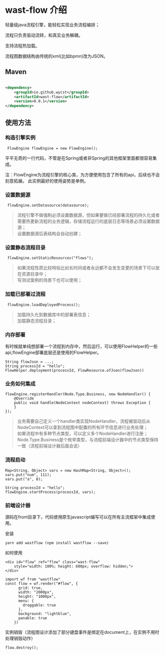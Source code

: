 # wast-flow 介绍

轻量级java流程引擎，能轻松实现业务流程编排；<br/>

流程只负责驱动流转，和真实业务解耦。<br/>

支持流程热加载。<br/>

流程图数据结构由传统的xml(比如bpmn)改为JSON。

## Maven

```xml

<dependency>
    <groupId>io.github.wycst</groupId>
    <artifactId>wast-flow</artifactId>
    <version>0.0.1</version>
</dependency>
```

## 使用方法

### 构造引擎实例

```
 FlowEngine flowEngine = new FlowEngine();
```
平平无奇的一行代码，不管是在Spring或者非Spring的其他框架里面都很容易集成。

注：FlowEngine为流程引擎的核心类，为方便使用包含了所有的api，后续也不会刻意拓展。
此实例最好的使用姿势是单例。

### 设置数据源
```
 flowEngine.setDatasource(datasource);
```
> 流程引擎不做强制必须设置数据源，但如果要做已经部署流程的持久化或者需要热更新流程的业务逻辑，存储流程运行的底层日志等场景必须设置数据源；<br>
> 设置数据源后表结构会自动创建；

### 设置静态流程目录
```
 flowEngine.setStaticResources("flows");
```
> 如果流程性质比较特俗比如长时间或者永远都不会发生变更的场景下可以放在资源目录中；<br>
> 写测试案例的场景下也可以使用；

### 加载已部署过流程

```
 flowEngine.loadDeployedProcess();
```
> 加载持久化到数据库中的部署表信息；<br>
> 加载静态流程目录；<br>

### 内存部署

有时候就单纯想部署一个流程到内存中，然后运行，可以使用FlowHelper的一些api,flowEngine部署底层还是使用的FlowHelper。
```
String flowJson = ...;
String processId = "hello";
FlowHelper.deployment(processId, FlowResource.ofJson(flowJson))
```

### 业务如何集成
```
flowEngine.registerHandler(Node.Type.Business, new NodeHandler() {
    @Override
    public void handle(NodeContext nodeContext) throws Exception {
    }
});
```

> 业务需要自己定义一个handler类实现NodeHandler，流程被驱动后从NodeContext可以拿到流程图中配置的所有环节信息进行业务处理；<br>
> 如果流程中有多种节点类型，可以定义多个NodeHandler进行注册；
> Node.Type.Business是个枚举类型，与流程前端设计器中的节点类型保持一致（流程前端设计器后面会说）

### 流程启动
```
Map<String, Object> vars = new HashMap<String, Object>();
vars.put("num", 111);
vars.put("a", 8);

String processId = "hello";
flowEngine.startProcess(processId, vars);
```

### 前端设计器

源码在front目录下，代码使用原生javascript编写可以在所有主流框架中集成使用。

安装
```
yarn add wastflow (npm install wastflow --save)
```
如何使用
```
<div id="flow" ref="flow" class="wast-flow" 
    style="width: 100%; height: 680px; overflow: hidden;">
</div>

import wf from "wastflow"
const flow = wf.render("#flow", {
      grid: true,
      width: "2000px",
      height: "1000px",
      menu: {
        draggable: true
      },
      background: "lightblue",
      panable: true
    })
```

实例销毁（流程图设计添加了部分键盘事件是绑定在document上，在实例不用时处理销毁动作）
```
flow.destroy();
```
